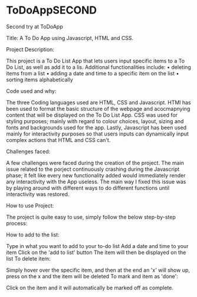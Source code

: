 # ToDoAppSECOND
Second try at ToDoApp

Title: A To Do App using Javascript, HTML and CSS.

Project Description:

This project is a To Do List App that lets users input specific items to a To Do List, as well as add it to a lis. Additional functionalities include: • deleting items from a list • adding a date and time to a specific item on the list • sorting items alphabetically

Code used and why:

The three Coding languages used are HTML, CSS and Javascript. HTMl has been used to format the basic structure of the webpage and acocmapnying content that will be displayed on the To Do List App. CSS was used for styling purposes; mainly with regard to colour choices, layout, sizing and fonts and backgrounds used for the app. Lastly, Javascript has been used mainly for interactivity purposes so that users inputs can dynamically input complex actions that HTML and CSS can't.

Challenges faced:

A few challenges were faced during the creation of the project. The main issue related to the porject continuously crashing during the Javascript phase; it felt like every new functionality added would immediately render any interactivity with the App useless. The main way I fixed this issue was by playing around with different ways to do different functions until interactivity was restored.

How to use Project:

The project is quite easy to use, simply follow the below step-by-step process:

How to add to the list:

Type in what you want to add to your to-do list
Add a date and time to your item
Click on the 'add to list' button
The item will then be displayed on the list
To delete item:

Simply hover over the specific item, and then at the end an 'x' will show up, press on the x and the item will be deleted
To mark and item as 'done':

Click on the item and it will automatically be marked off as complete.
